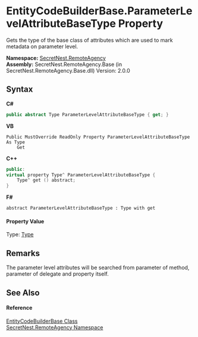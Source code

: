 # EntityCodeBuilderBase.ParameterLevelAttributeBaseType Property 
 

Gets the type of the base class of attributes which are used to mark metadata on parameter level.

**Namespace:**&nbsp;<a href="N_SecretNest_RemoteAgency">SecretNest.RemoteAgency</a><br />**Assembly:**&nbsp;SecretNest.RemoteAgency.Base (in SecretNest.RemoteAgency.Base.dll) Version: 2.0.0

## Syntax

**C#**<br />
``` C#
public abstract Type ParameterLevelAttributeBaseType { get; }
```

**VB**<br />
``` VB
Public MustOverride ReadOnly Property ParameterLevelAttributeBaseType As Type
	Get
```

**C++**<br />
``` C++
public:
virtual property Type^ ParameterLevelAttributeBaseType {
	Type^ get () abstract;
}
```

**F#**<br />
``` F#
abstract ParameterLevelAttributeBaseType : Type with get

```


#### Property Value
Type: <a href="https://docs.microsoft.com/dotnet/api/system.type" target="_blank">Type</a>

## Remarks
The parameter level attributes will be searched from parameter of method, parameter of delegate and property itself.

## See Also


#### Reference
<a href="T_SecretNest_RemoteAgency_EntityCodeBuilderBase">EntityCodeBuilderBase Class</a><br /><a href="N_SecretNest_RemoteAgency">SecretNest.RemoteAgency Namespace</a><br />